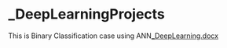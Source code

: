 # _DeepLearningProjects

This is Binary Classification case using ANN[_DeepLearning.docx](https://github.com/DrVishalChaudhary/_DeepLearningProjects/files/7708849/_DeepLearning.docx)

